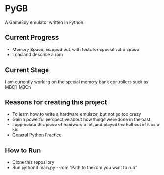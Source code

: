 PyGB
=============
A GameBoy emulator written in Python

Current Progress
-------
* Memory Space, mapped out, with tests for special echo space
* Load and describe a rom

Current Stage
-------
I am currently working on the special memory bank controllers such as MBC1-MBCn

Reasons for creating this project
-------
* To learn how to write a hardware emulator, but not go too crazy
* Gain a powerful perspective about how things were done in the past
* I appreciate this piece of hardware a lot, and played the hell out of it as a kid
* General Python Practice

How to Run
-------
* Clone this repository
* Run python3 main.py --rom "Path to the rom you want to run"